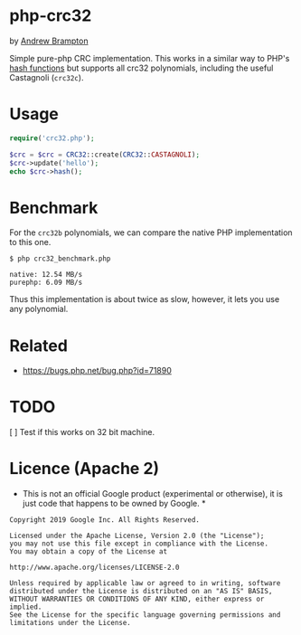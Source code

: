 # php-crc32

by [Andrew Brampton](https://bramp.net)

Simple pure-php CRC implementation. This works in a similar way to PHP's
[hash functions](https://secure.php.net/manual/en/ref.hash.php) but supports
all crc32 polynomials, including the useful Castagnoli (`crc32c`).

# Usage

```php
require('crc32.php');

$crc = $crc = CRC32::create(CRC32::CASTAGNOLI);
$crc->update('hello');
echo $crc->hash();
```

# Benchmark

For the `crc32b` polynomials, we can compare the native PHP implementation to this one.

```shell
$ php crc32_benchmark.php 

native: 12.54 MB/s
purephp: 6.09 MB/s
```

Thus this implementation is about twice as slow, however, it lets you use any polynomial.

# Related

* https://bugs.php.net/bug.php?id=71890

# TODO

[ ] Test if this works on 32 bit machine.

# Licence (Apache 2)

* This is not an official Google product (experimental or otherwise), it is just code that happens to be owned by Google. *

```
Copyright 2019 Google Inc. All Rights Reserved.

Licensed under the Apache License, Version 2.0 (the "License");
you may not use this file except in compliance with the License.
You may obtain a copy of the License at

http://www.apache.org/licenses/LICENSE-2.0

Unless required by applicable law or agreed to in writing, software
distributed under the License is distributed on an "AS IS" BASIS,
WITHOUT WARRANTIES OR CONDITIONS OF ANY KIND, either express or implied.
See the License for the specific language governing permissions and
limitations under the License.
```